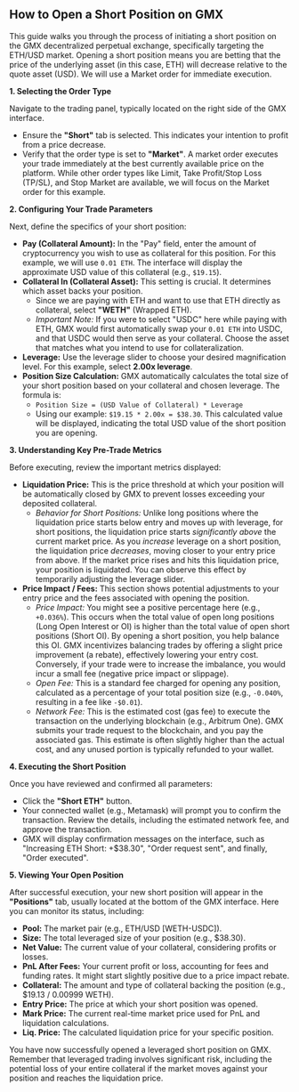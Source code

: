 ## How to Open a Short Position on GMX

This guide walks you through the process of initiating a short position on the GMX decentralized perpetual exchange, specifically targeting the ETH/USD market. Opening a short position means you are betting that the price of the underlying asset (in this case, ETH) will decrease relative to the quote asset (USD). We will use a Market order for immediate execution.

**1. Selecting the Order Type**

Navigate to the trading panel, typically located on the right side of the GMX interface.

*   Ensure the **"Short"** tab is selected. This indicates your intention to profit from a price decrease.
*   Verify that the order type is set to **"Market"**. A market order executes your trade immediately at the best currently available price on the platform. While other order types like Limit, Take Profit/Stop Loss (TP/SL), and Stop Market are available, we will focus on the Market order for this example.

**2. Configuring Your Trade Parameters**

Next, define the specifics of your short position:

*   **Pay (Collateral Amount):** In the "Pay" field, enter the amount of cryptocurrency you wish to use as collateral for this position. For this example, we will use `0.01 ETH`. The interface will display the approximate USD value of this collateral (e.g., `$19.15`).
*   **Collateral In (Collateral Asset):** This setting is crucial. It determines which asset backs your position.
    *   Since we are paying with ETH and want to use that ETH directly as collateral, select **"WETH"** (Wrapped ETH).
    *   *Important Note:* If you were to select "USDC" here while paying with ETH, GMX would first automatically swap your `0.01 ETH` into USDC, and that USDC would then serve as your collateral. Choose the asset that matches what you intend to use for collateralization.
*   **Leverage:** Use the leverage slider to choose your desired magnification level. For this example, select **2.00x leverage**.
*   **Position Size Calculation:** GMX automatically calculates the total size of your short position based on your collateral and chosen leverage. The formula is:
    *   `Position Size = (USD Value of Collateral) * Leverage`
    *   Using our example: `$19.15 * 2.00x = $38.30`. This calculated value will be displayed, indicating the total USD value of the short position you are opening.

**3. Understanding Key Pre-Trade Metrics**

Before executing, review the important metrics displayed:

*   **Liquidation Price:** This is the price threshold at which your position will be automatically closed by GMX to prevent losses exceeding your deposited collateral.
    *   *Behavior for Short Positions:* Unlike long positions where the liquidation price starts below entry and moves up with leverage, for short positions, the liquidation price starts *significantly above* the current market price. As you *increase* leverage on a short position, the liquidation price *decreases*, moving closer to your entry price from above. If the market price rises and hits this liquidation price, your position is liquidated. You can observe this effect by temporarily adjusting the leverage slider.
*   **Price Impact / Fees:** This section shows potential adjustments to your entry price and the fees associated with opening the position.
    *   *Price Impact:* You might see a positive percentage here (e.g., `+0.036%`). This occurs when the total value of open long positions (Long Open Interest or OI) is higher than the total value of open short positions (Short OI). By opening a short position, you help balance this OI. GMX incentivizes balancing trades by offering a slight price improvement (a rebate), effectively lowering your entry cost. Conversely, if your trade were to increase the imbalance, you would incur a small fee (negative price impact or slippage).
    *   *Open Fee:* This is a standard fee charged for opening any position, calculated as a percentage of your total position size (e.g., `-0.040%`, resulting in a fee like `-$0.01`).
    *   *Network Fee:* This is the estimated cost (gas fee) to execute the transaction on the underlying blockchain (e.g., Arbitrum One). GMX submits your trade request to the blockchain, and you pay the associated gas. This estimate is often slightly higher than the actual cost, and any unused portion is typically refunded to your wallet.

**4. Executing the Short Position**

Once you have reviewed and confirmed all parameters:

*   Click the **"Short ETH"** button.
*   Your connected wallet (e.g., Metamask) will prompt you to confirm the transaction. Review the details, including the estimated network fee, and approve the transaction.
*   GMX will display confirmation messages on the interface, such as "Increasing ETH Short: +$38.30", "Order request sent", and finally, "Order executed".

**5. Viewing Your Open Position**

After successful execution, your new short position will appear in the **"Positions"** tab, usually located at the bottom of the GMX interface. Here you can monitor its status, including:

*   **Pool:** The market pair (e.g., ETH/USD [WETH-USDC]).
*   **Size:** The total leveraged size of your position (e.g., $38.30).
*   **Net Value:** The current value of your collateral, considering profits or losses.
*   **PnL After Fees:** Your current profit or loss, accounting for fees and funding rates. It might start slightly positive due to a price impact rebate.
*   **Collateral:** The amount and type of collateral backing the position (e.g., $19.13 / 0.00999 WETH).
*   **Entry Price:** The price at which your short position was opened.
*   **Mark Price:** The current real-time market price used for PnL and liquidation calculations.
*   **Liq. Price:** The calculated liquidation price for your specific position.

You have now successfully opened a leveraged short position on GMX. Remember that leveraged trading involves significant risk, including the potential loss of your entire collateral if the market moves against your position and reaches the liquidation price.